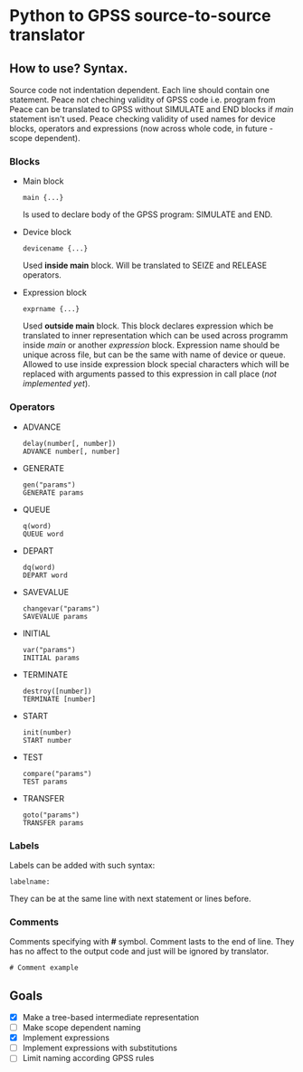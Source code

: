 # Python to GPSS source-to-source translator

## How to use? Syntax.
Source code not indentation dependent. Each line should contain one statement. Peace not cheching validity of GPSS code i.e. program from Peace can be translated to GPSS without SIMULATE and END blocks if *main* statement isn't used. Peace checking validity of used names for device blocks, operators and expressions (now across whole code, in future - scope dependent).
### Blocks
* Main block
  ```
  main {...}
  ```
  Is used to declare body of the GPSS program: SIMULATE and END.
  
* Device block
  ```
  devicename {...}
  ```
  Used **inside main** block. Will be translated to SEIZE and RELEASE operators.

* Expression block
  ```
  exprname {...}
  ```
  Used **outside main** block. This block declares expression which be translated to inner representation which can be used across programm inside *main* or another *expression* block. Expression name should be unique across file, but can be the same with name of device or queue. Allowed to use inside expression block special characters which will be replaced with arguments passed to this expression in call place (*not implemented yet*).
  
### Operators
* ADVANCE
  ```
  delay(number[, number])
  ADVANCE number[, number]
  ```
* GENERATE
  ```
  gen("params")
  GENERATE params
  ```
* QUEUE
  ```
  q(word)
  QUEUE word
  ```
* DEPART
  ```
  dq(word)
  DEPART word
  ```
* SAVEVALUE
  ```
  changevar("params")
  SAVEVALUE params
  ```
* INITIAL
  ```
  var("params")
  INITIAL params
  ```
* TERMINATE
  ```
  destroy([number])
  TERMINATE [number]
  ```
* START
  ```
  init(number)
  START number
  ```
* TEST
  ```
  compare("params")
  TEST params
  ```
* TRANSFER
  ```
  goto("params")
  TRANSFER params
  ```

### Labels
Labels can be added with such syntax:
```
labelname:
```
They can be at the same line with next statement or lines before.

### Comments
Comments specifying with **#** symbol. Comment lasts to the end of line. They has no affect to the output code and just will be ignored by translator.
```
# Comment example
```

## Goals
- [x] Make a tree-based intermediate representation
- [ ] Make scope dependent naming
- [x] Implement expressions
- [ ] Implement expressions with substitutions
- [ ] Limit naming according GPSS rules
